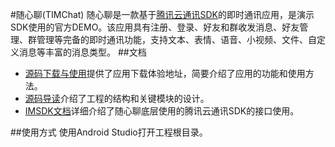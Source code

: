 #随心聊(TIMChat)
随心聊是一款基于[腾讯云通讯SDK](https://www.qcloud.com/product/im.html)的即时通讯应用，是演示SDK使用的官方DEMO。该应用具有注册、登录、好友和群收发消息、好友管理、群管理等完备的即时通讯功能，支持文本、表情、语音、小视频、文件、自定义消息等丰富的消息类型。
##文档
* [源码下载与使用](https://www.qcloud.com/doc/product/269/Android%20Demo%E6%BA%90%E7%A0%81%E4%B8%8B%E8%BD%BD%E4%B8%8E%E4%BD%BF%E7%94%A8)提供了应用下载体验地址，简要介绍了应用的功能和使用方法。<br>
* [源码导读](https://www.qcloud.com/doc/product/269/Android%20Demo%E6%BA%90%E7%A0%81%E5%AF%BC%E8%AF%BB)介绍了工程的结构和关键模块的设计。<br>
* [IMSDK文档](https://www.qcloud.com/doc/product/269/1557)详细介绍了随心聊底层使用的腾讯云通讯SDK的接口使用。<br>

##使用方式
使用Android Studio打开工程根目录。

